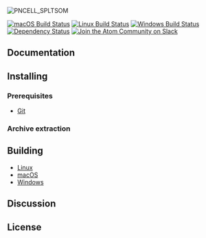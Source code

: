 ![PNCELL_SPLTSOM](https://communities.bmc.com/)

[![macOS Build Status](https://circleci.com/gh/atom/atom/tree/master.svg?style=shield)](https://circleci.com/gh/atom/atom) 
[![Linux Build Status](https://travis-ci.org/atom/atom.svg?branch=master)](https://travis-ci.org/atom/atom) 
[![Windows Build Status](https://ci.appveyor.com/api/projects/status/1tkktwh654w07eim?svg=true)](https://ci.appveyor.com/project/Atom/atom)
[![Dependency Status](https://david-dm.org/atom/atom.svg)](https://david-dm.org/atom/atom)
[![Join the Atom Community on Slack](https://atom-slack.herokuapp.com/badge.svg)](https://atom-slack.herokuapp.com)



## Documentation


## Installing

### Prerequisites
- [Git](https://git-scm.com)



### Archive extraction


## Building

* [Linux](https://flight-manual.atom.io/hacking-atom/sections/hacking-on-atom-core/#platform-linux)
* [macOS](https://flight-manual.atom.io/hacking-atom/sections/hacking-on-atom-core/#platform-mac)
* [Windows](https://flight-manual.atom.io/hacking-atom/sections/hacking-on-atom-core/#platform-windows)

## Discussion



## License


